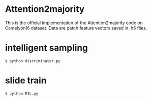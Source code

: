 # Attention2majority
This is the official implementation of the Attention2majority code on Camelyon16 dataset. Data are patch feature vectors saved in .h5 files.

# intelligent sampling
```$ python discriminator.py```

# slide train
```$ python MIL.py```

